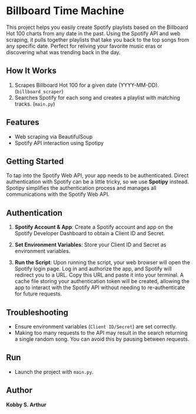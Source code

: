 # Billboard Time Machine

This project helps you easily create Spotify playlists based on the Billboard Hot 100 charts from any date in the past. Using the Spotify API and web scraping, it pulls together playlists that take you back to the top songs from any specific date. Perfect for reliving your favorite music eras or discovering what was trending back in the day.

## How It Works

1. Scrapes Billboard Hot 100 for a given date (YYYY-MM-DD). (`billboard_scraper`)
2. Searches Spotify for each song and creates a playlist with matching tracks. (`main.py`)

## Features

- Web scraping via BeautifulSoup
- Spotify API interaction using Spotipy

## Getting Started

To tap into the Spotify Web API, your app needs to be authenticated. Direct authentication with Spotify can be a little tricky, so we use **Spotipy** instead. Spotipy simplifies the authentication process and manages all communications with the Spotify Web API.

## Authentication

1. **Spotify Account & App**: Create a Spotify account and app on the Spotify Developer Dashboard to obtain a Client ID and Secret.

2. **Set Environment Variables**: Store your Client ID and Secret as environment variables.

3. **Run the Script**: Upon running the script, your web browser will open the Spotify login page. Log in and authorize the app, and Spotify will redirect you to a URL. Copy this URL and paste it into your terminal. A cache file storing your authentication token will be created, allowing the app to interact with the Spotify API without needing to re-authenticate for future requests.

## Troubleshooting

- Ensure environment variables (`Client ID/Secret`) are set correctly.
- Making too many requests to the API may result in the search returning a single random song. You can avoid this by pausing between requests.

## Run
- Launch the project with `main.py`.

## Author
**Kobby S. Arthur**
